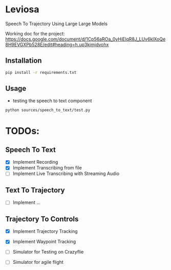 # Leviosa

Speech To Trajectory Using Large Large Models

[//]: # (Working document)
Working doc for the project:
https://docs.google.com/document/d/1Cp56aROa_0yHiElqR8J_LUv6klXoQe8H9EVGXPb528E/edit#heading=h.up3kjmjdvohx

## Installation

```bash
pip install -r requirements.txt
```

## Usage

- testing the speech to text component

```bash
python sources/speech_to_text/test.py
```

# TODOs:

## Speech To Text

- [x] Implement Recording
- [x] Implement Transcribing from file
- [ ] Implement Live Transcribing with Streaming Audio

## Text To Trajectory

- [ ] Implement ...

## Trajectory To Controls

- [x] Implement Trajectory Tracking
- [x] Implement Waypoint Tracking
- [ ] Simulator for Testing on Crazyflie
- [ ] Simulator for agile flight 


